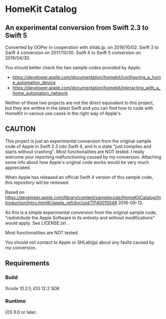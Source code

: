 # HomeKit Catalog

## An experimental conversion from Swift 2.3 to Swift 5

Converted by OOPer in cooperation with shlab.jp, on 2016/10/02.
Swift 3 to Swift 4 conversion on 2017/10/30.
Swift 4 to Swift 5 conversion on 2019/04/30.

You should better check the two sample codes provided by Apple:

- https://developer.apple.com/documentation/homekit/configuring_a_home_automation_device
- https://developer.apple.com/documentation/homekit/interacting_with_a_home_automation_network

Neither of these two projects are not the direct equivalent to this project, but they are writtne in the latest Swift and you can find how to code with HomeKit in various use cases in the right way of Apple's.

CAUTION
-------
This project is just an experimental conversion from the original sample code of Apple in Swift 2.3 into Swift 4, and in a state "just compiles and starts without crashing". Most functionalities are NOT tested. I really welcome your reporting malfunctioning caused by my conversion. Attaching some info about how Apple's original code works would be very much appreciated.

When Apple has released an official Swift 4 version of this sample code, this repository will be removed.

Based on
<https://developer.apple.com/library/content/samplecode/HomeKitCatalog/Introduction/Intro.html#//apple_ref/doc/uid/TP40015048>
2016-09-13.

As this is a simple experimental conversion from the original sample code, "redistribute the Apple Software in its entirety and without modifications" would apply. See LICENSE.txt .

Most functionalities are NOT tested.

You should not contact to Apple or SHLab(jp) about any faults caused by my conversion.


## Requirements

### Build

Xcode 10.2.1; iOS 12.2 SDK

### Runtime

iOS 9.0 or later.
